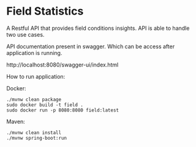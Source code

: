 # Field Statistics

A Restful API that provides field conditions insights. API is able to handle
two use cases.

API documentation present in swagger. Which can be access after application is running.

http://localhost:8080/swagger-ui/index.html

How to run application:

Docker:
```
./mvnw clean package
sudo docker build -t field .
sudo docker run -p 8080:8080 field:latest
```

Maven:
```
./mvnw clean install
./mvnw spring-boot:run  
```
